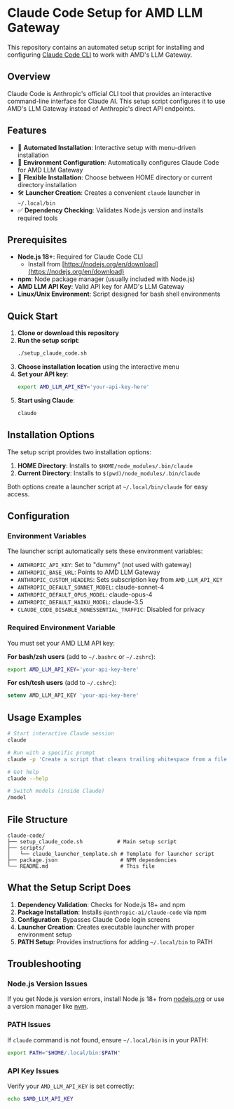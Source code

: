 # Claude Code Setup for AMD LLM Gateway

This repository contains an automated setup script for installing and configuring [Claude Code CLI](https://github.com/anthropics/claude-code) to work with AMD's LLM Gateway.

## Overview

Claude Code is Anthropic's official CLI tool that provides an interactive command-line interface for Claude AI. This setup script configures it to use AMD's LLM Gateway instead of Anthropic's direct API endpoints.

## Features

- 🚀 **Automated Installation**: Interactive setup with menu-driven installation
- 🔧 **Environment Configuration**: Automatically configures Claude Code for AMD LLM Gateway
- 📁 **Flexible Installation**: Choose between HOME directory or current directory installation
- 🛠 **Launcher Creation**: Creates a convenient `claude` launcher in `~/.local/bin`
- ✅ **Dependency Checking**: Validates Node.js version and installs required tools

## Prerequisites

- **Node.js 18+**: Required for Claude Code CLI
  - Install from [https://nodejs.org/en/download](https://nodejs.org/en/download)
- **npm**: Node package manager (usually included with Node.js)
- **AMD LLM API Key**: Valid API key for AMD's LLM Gateway
- **Linux/Unix Environment**: Script designed for bash shell environments

## Quick Start

1. **Clone or download this repository**
2. **Run the setup script**:
   ```bash
   ./setup_claude_code.sh
   ```
3. **Choose installation location** using the interactive menu
4. **Set your API key**:
   ```bash
   export AMD_LLM_API_KEY='your-api-key-here'
   ```
5. **Start using Claude**:
   ```bash
   claude
   ```

## Installation Options

The setup script provides two installation options:

1. **HOME Directory**: Installs to `$HOME/node_modules/.bin/claude`
2. **Current Directory**: Installs to `$(pwd)/node_modules/.bin/claude`

Both options create a launcher script at `~/.local/bin/claude` for easy access.

## Configuration

### Environment Variables

The launcher script automatically sets these environment variables:

- `ANTHROPIC_API_KEY`: Set to "dummy" (not used with gateway)
- `ANTHROPIC_BASE_URL`: Points to AMD LLM Gateway
- `ANTHROPIC_CUSTOM_HEADERS`: Sets subscription key from `AMD_LLM_API_KEY`
- `ANTHROPIC_DEFAULT_SONNET_MODEL`: claude-sonnet-4
- `ANTHROPIC_DEFAULT_OPUS_MODEL`: claude-opus-4
- `ANTHROPIC_DEFAULT_HAIKU_MODEL`: claude-3.5
- `CLAUDE_CODE_DISABLE_NONESSENTIAL_TRAFFIC`: Disabled for privacy

### Required Environment Variable

You must set your AMD LLM API key:

**For bash/zsh users** (add to `~/.bashrc` or `~/.zshrc`):
```bash
export AMD_LLM_API_KEY='your-api-key-here'
```

**For csh/tcsh users** (add to `~/.cshrc`):
```csh
setenv AMD_LLM_API_KEY 'your-api-key-here'
```

## Usage Examples

```bash
# Start interactive Claude session
claude

# Run with a specific prompt
claude -p 'Create a script that cleans trailing whitespace from a file'

# Get help
claude --help

# Switch models (inside Claude)
/model
```

## File Structure

```
claude-code/
├── setup_claude_code.sh           # Main setup script
├── scripts/
│   └── claude_launcher_template.sh # Template for launcher script
├── package.json                    # NPM dependencies
└── README.md                       # This file
```

## What the Setup Script Does

1. **Dependency Validation**: Checks for Node.js 18+ and npm
2. **Package Installation**: Installs `@anthropic-ai/claude-code` via npm
3. **Configuration**: Bypasses Claude Code login screens
4. **Launcher Creation**: Creates executable launcher with proper environment setup
5. **PATH Setup**: Provides instructions for adding `~/.local/bin` to PATH

## Troubleshooting

### Node.js Version Issues
If you get Node.js version errors, install Node.js 18+ from [nodejs.org](https://nodejs.org/) or use a version manager like [nvm](https://github.com/nvm-sh/nvm).

### PATH Issues
If `claude` command is not found, ensure `~/.local/bin` is in your PATH:
```bash
export PATH="$HOME/.local/bin:$PATH"
```

### API Key Issues
Verify your `AMD_LLM_API_KEY` is set correctly:
```bash
echo $AMD_LLM_API_KEY
```